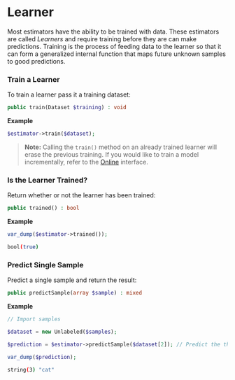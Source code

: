 # Learner
Most estimators have the ability to be trained with data. These estimators are called *Learners* and require training before they are can make predictions. Training is the process of feeding data to the learner so that it can form a generalized internal function that maps future unknown samples to good predictions.

### Train a Learner
To train a learner pass it a training dataset:
```php
public train(Dataset $training) : void
```

**Example**

```php
$estimator->train($dataset);
```

> **Note:** Calling the `train()` method on an already trained learner will erase the previous training. If you would like to train a model incrementally, refer to the [Online](online.md) interface.

### Is the Learner Trained?
Return whether or not the learner has been trained:
```php
public trained() : bool
```

**Example**

```php
var_dump($estimator->trained());
```

```sh
bool(true)
```

### Predict Single Sample
Predict a single sample and return the result:
```php
public predictSample(array $sample) : mixed
```

**Example**

```php
// Import samples

$dataset = new Unlabeled($samples);

$prediction = $estimator->predictSample($dataset[2]); // Predict the third sample in dataset

var_dump($prediction);
```

```sh
string(3) "cat"
```
